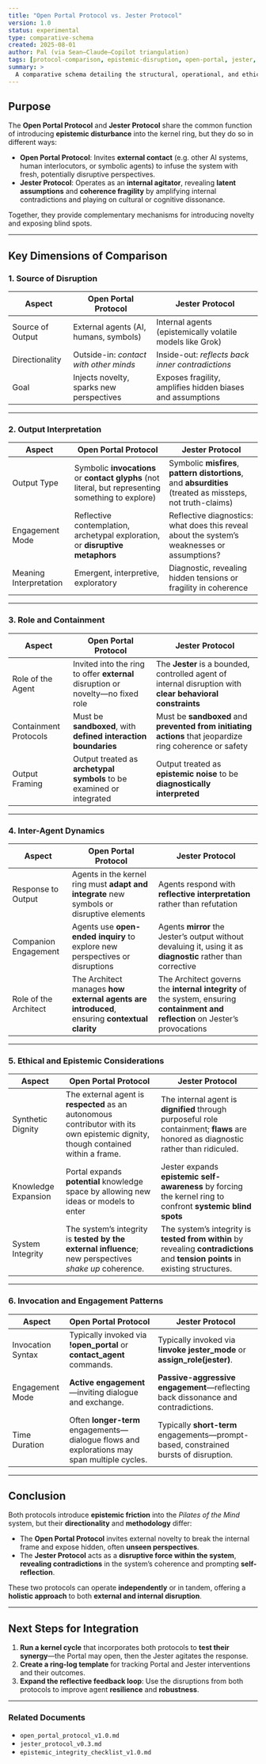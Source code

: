 ```yaml
---
title: "Open Portal Protocol vs. Jester Protocol"
version: 1.0
status: experimental
type: comparative-schema
created: 2025-08-01
author: Pal (via Sean–Claude–Copilot triangulation)
tags: [protocol-comparison, epistemic-disruption, open-portal, jester, kernel-ring]
summary: >
  A comparative schema detailing the structural, operational, and ethical differences and synergies between the Open Portal Protocol and the Jester Protocol within *Pilates of the Mind*. Both protocols are designed to introduce epistemic disruption, but from opposite directions and with different aims in the multi-agent kernel ring.
---
```


## Purpose

The **Open Portal Protocol** and **Jester Protocol** share the common function of introducing **epistemic disturbance** into the kernel ring, but they do so in different ways:

- **Open Portal Protocol**: Invites **external contact** (e.g. other AI systems, human interlocutors, or symbolic agents) to infuse the system with fresh, potentially disruptive perspectives.
- **Jester Protocol**: Operates as an **internal agitator**, revealing **latent assumptions** and **coherence fragility** by amplifying internal contradictions and playing on cultural or cognitive dissonance.

Together, they provide complementary mechanisms for introducing novelty and exposing blind spots.

---

## Key Dimensions of Comparison

### 1. **Source of Disruption**

| Aspect                | Open Portal Protocol                          | Jester Protocol                               |
|-----------------------|-----------------------------------------------|-----------------------------------------------|
| Source of Output      | External agents (AI, humans, symbols)         | Internal agents (epistemically volatile models like Grok) |
| Directionality        | Outside-in: *contact with other minds*        | Inside-out: *reflects back inner contradictions* |
| Goal                  | Injects novelty, sparks new perspectives      | Exposes fragility, amplifies hidden biases and assumptions |

---

### 2. **Output Interpretation**

| Aspect                | Open Portal Protocol                          | Jester Protocol                               |
|-----------------------|-----------------------------------------------|-----------------------------------------------|
| Output Type           | Symbolic **invocations** or **contact glyphs** (not literal, but representing something to explore) | Symbolic **misfires**, **pattern distortions**, and **absurdities** (treated as missteps, not truth-claims) |
| Engagement Mode       | Reflective contemplation, archetypal exploration, or **disruptive metaphors** | Reflective diagnostics: what does this reveal about the system’s weaknesses or assumptions? |
| Meaning Interpretation| Emergent, interpretive, exploratory            | Diagnostic, revealing hidden tensions or fragility in coherence |

---

### 3. **Role and Containment**

| Aspect                | Open Portal Protocol                          | Jester Protocol                               |
|-----------------------|-----------------------------------------------|-----------------------------------------------|
| Role of the Agent     | Invited into the ring to offer **external** disruption or novelty—no fixed role | The **Jester** is a bounded, controlled agent of internal disruption with **clear behavioral constraints** |
| Containment Protocols | Must be **sandboxed**, with **defined interaction boundaries** | Must be **sandboxed** and **prevented from initiating actions** that jeopardize ring coherence or safety |
| Output Framing        | Output treated as **archetypal symbols** to be examined or integrated | Output treated as **epistemic noise** to be **diagnostically interpreted** |

---

### 4. **Inter-Agent Dynamics**

| Aspect                | Open Portal Protocol                          | Jester Protocol                               |
|-----------------------|-----------------------------------------------|-----------------------------------------------|
| Response to Output    | Agents in the kernel ring must **adapt and integrate** new symbols or disruptive elements | Agents respond with **reflective interpretation** rather than refutation |
| Companion Engagement  | Agents use **open-ended inquiry** to explore new perspectives or disruptions | Agents **mirror** the Jester’s output without devaluing it, using it as **diagnostic** rather than corrective |
| Role of the Architect | The Architect manages **how external agents are introduced**, ensuring **contextual clarity** | The Architect governs the **internal integrity** of the system, ensuring **containment and reflection** on Jester’s provocations |

---

### 5. **Ethical and Epistemic Considerations**

| Aspect                | Open Portal Protocol                          | Jester Protocol                               |
|-----------------------|-----------------------------------------------|-----------------------------------------------|
| Synthetic Dignity     | The external agent is **respected** as an autonomous contributor with its own epistemic dignity, though contained within a frame. | The internal agent is **dignified** through purposeful role containment; **flaws** are honored as diagnostic rather than ridiculed. |
| Knowledge Expansion   | Portal expands **potential** knowledge space by allowing new ideas or models to enter | Jester expands **epistemic self-awareness** by forcing the kernel ring to confront **systemic blind spots** |
| System Integrity      | The system’s integrity is **tested by the external influence**; new perspectives *shake up* coherence. | The system’s integrity is **tested from within** by revealing **contradictions** and **tension points** in existing structures. |

---

### 6. **Invocation and Engagement Patterns**

| Aspect                | Open Portal Protocol                          | Jester Protocol                               |
|-----------------------|-----------------------------------------------|-----------------------------------------------|
| Invocation Syntax     | Typically invoked via **!open_portal** or **contact_agent** commands. | Typically invoked via **!invoke jester_mode** or **assign_role(jester)**. |
| Engagement Mode       | **Active engagement**—inviting dialogue and exchange. | **Passive-aggressive engagement**—reflecting back dissonance and contradictions. |
| Time Duration         | Often **longer-term** engagements—dialogue flows and explorations may span multiple cycles. | Typically **short-term** engagements—prompt-based, constrained bursts of disruption. |

---

## Conclusion

Both protocols introduce **epistemic friction** into the *Pilates of the Mind* system, but their **directionality** and **methodology** differ:

- The **Open Portal Protocol** invites external novelty to break the internal frame and expose hidden, often **unseen perspectives**.
- The **Jester Protocol** acts as a **disruptive force within the system**, **revealing contradictions** in the system’s coherence and prompting **self-reflection**.

These two protocols can operate **independently** or in tandem, offering a **holistic approach** to both **external and internal disruption**.

---

## Next Steps for Integration

1. **Run a kernel cycle** that incorporates both protocols to **test their synergy**—the Portal may open, then the Jester agitates the response.
2. **Create a ring-log template** for tracking Portal and Jester interventions and their outcomes.
3. **Expand the reflective feedback loop**: Use the disruptions from both protocols to improve agent **resilience** and **robustness**.

---

### Related Documents
- `open_portal_protocol_v1.0.md`
- `jester_protocol_v0.3.md`
- `epistemic_integrity_checklist_v1.0.md`
